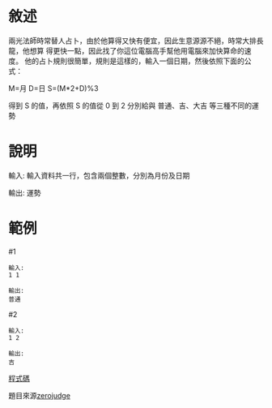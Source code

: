 
# 敘述

兩光法師時常替人占卜，由於他算得又快有便宜，因此生意源源不絕，時常大排長龍，他想算 得更快一點，因此找了你這位電腦高手幫他用電腦來加快算命的速度。
他的占卜規則很簡單，規則是這樣的，輸入一個日期，然後依照下面的公式：

M=月
D=日
S=(M*2+D)%3

得到 S 的值，再依照 S 的值從 0 到 2 分別給與 普通、吉、大吉 等三種不同的運勢

# 說明

輸入:
輸入資料共一行，包含兩個整數，分別為月份及日期

輸出:
運勢

# 範例
#1

```None 
輸入:
1 1

輸出:
普通
```
#2
```None
輸入:
1 2

輸出:
吉
```

[程式碼](https://github.com/henryleecode23/solve_record/blob/main/a003/main.cpp)

題目來源[zerojudge](https://zerojudge.tw/ShowProblem?problemid=a003)
